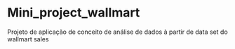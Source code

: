 # Mini_project_wallmart
Projeto de aplicação de conceito de análise de dados à partir de data set do wallmart sales
